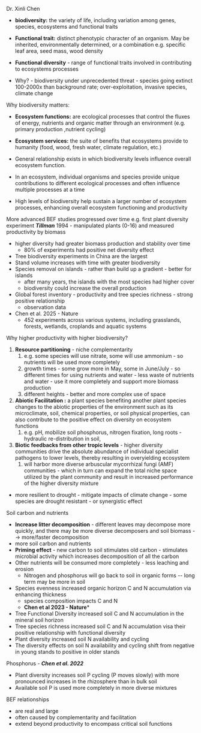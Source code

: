 Dr. Xinli Chen

- **biodiversity:** the variety of life, including variation among genes, species, ecosystems and functional traits

- **Functional trait:** distinct phenotypic character of an organism. May be inherited, environmentally determined, or a combination e.g. specific leaf area, seed mass, wood density

- **Functional diversity** - range of functional traits involved in contributing to ecosystems processes

- Why? - biodiversity under unprecedented threat - species going extinct 100-2000x than background rate; over-exploitation, invasive species, climate change

Why biodiversity matters:
- **Ecosystem functions:** are ecological processes that control the fluxes of energy, nutrients and organic matter through an environment (e.g. primary production ,nutrient cycling)

- **Ecosystem services:** the suite of benefits that ecosystems provide to humanity (food, wood, fresh water, climate regulation, etc.)

-  General relationship exists in which biodiversity levels influence overall ecosystem function.
- In an ecosystem, individual organisms and species provide unique contributions to different ecological processes and often influence multiple processes at a time
- High levels of biodiversity help sustain a larger number of ecosystem processes, enhancing overall ecosystem functioning and productivity


More advanced BEF studies progressed over time
	e.g. first plant diversity experiment ***Tillman*** 1994 - manipulated plants (0-16) and measured productivity by biomass
- higher diversity had greater biomass production and stability over time
	- 80% of experiments had positive net diversity effect
- Tree biodiversity experiments in China are the largest
- Stand volume increases with time with greater biodiversity
- Species removal on islands - rather than build up a gradient - better for islands
	- after many years, the islands with the most species had higher cover
	- biodiversity could increase the overall production
- Global forest inventory - productivity and tree species richness - strong positive relationship
	- observation data
- Chen et al. 2025 - Nature
	- 452 experiments across various systems, including grasslands, forests, wetlands, croplands and aquatic systems

Why higher productivity with higher biodiversity?
1.  **Resource partitioning** - niche complementarity
	1. e.g. some species will use nitrate, some will use ammonium - so nutrients will be used more completely
	2. growth times - some grow more in May, some in June/July - so different times for using nutrients and water - less waste of nutrients and water - use it more completely and support more biomass production
	3. different heights - better and more complex use of space
2. **Abiotic Facilitation :** a plant species benefiting another plant species changes to the abiotic properties of the environment such as its microclimate, soil, chemical properties, or soil physical properties, can also contribute to the positive effect on diversity on ecosystem functions
	1. e.g. pH, mobilize soil phosphorus, nitrogen fixation, long roots - hydraulic re-distribution in soil, 
3. **Biotic feedbacks from other tropic levels** - higher diversity communities drive the absolute abundance of individual specialist pathogens to lower levels, thereby resulting in overyielding ecosystem
	1. will harbor more diverse arbuscular mycorrhizal fungi (AMF) communities - which in turn can expand the total niche space utilized by the plant community and result in increased performance of the higher diversity mixture


- more resilient to drought - mitigate impacts of climate change - some species are drought resistant - or synergistic effect 

Soil carbon and nutrients
- **Increase litter decomposition** - different leaves may decompose more quickly, and there may be more diverse decomposers and soil biomass --> more/faster decomposition
- more soil carbon and nutrients
- **Priming effect** - new carbon to soil stimulates old carbon - stimulates microbial activity which increases decomposition of all the carbon
- Other nutrients will be consumed more completely - less leaching and erosion
	- Nitrogen and phosphorus will go back to soil in organic forms -- long term may be more in soil
- Species evenness increased organic horizon C and N accumulation via enhancing thickness
	- species composition impacts C and N
	- **Chen et al 2023 - Nature***
- Tree Functional Diversity increased soil C and N accumulation in the mineral soil horizon
- Tree species richness increased soil C and N accumulation visa their positive relationship with functional diversity
- Plant diversity increased soil N availability and cycling
- The diversity effects on soil N availability and cycling shift from negative in young stands to positive in older stands


Phosphorus - ***Chen et al. 2022***
- Plant diversity increases soil P cycling (P moves slowly) with more pronounced increases in the rhizosphere than in bulk soil
- Available soil P is used more completely in more diverse mixtures


BEF relationships
- are real and large
- often caused by complementarity and facilitation
- extend beyond productivity to encompass critical soil functions

